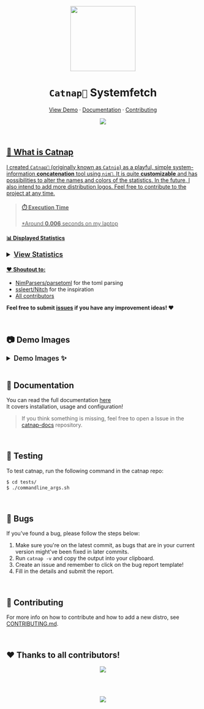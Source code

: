 <br />
<div align="center">
  <a href="https://github.com/iinsertNameHere/catnap">
    <center><img width="170px" src="image/logo/catnap.svg"></center>
  </a>

<h1 align="center"><code>Catnap🌿</code> Systemfetch</h1>
  <p align="center">
    <a href="#-demo-images">View Demo</a>
    ·
    <a href="#-documentation">Documentation</a>
    ·
    <a href="#-contributing">Contributing</a>
  </p>
  <p align="center">
    <a href="https://github.com/iinsertNameHere/catnap/actions/workflows/test-catnap.yml">
      <img src="https://github.com/iinsertNameHere/catnap/actions/workflows/test-catnap.yml/badge.svg?branch=main" />
  </p>
</div>
<br>

## 🌿 What is Catnap
I created `Catnap🌿` (originally known as `Catnip`) as a playful, simple system-information **concatenation** tool using `nim👑`. It is quite **customizable** and has possibilities to alter the names and colors of the statistics. In the future, I also intend to add more distribution logos. Feel free to contribute to the project at any time.

> #### ⏱️ Execution Time 
> *Around **0.006** seconds on my laptop

#### 📊 Displayed Statistics
<details>
  <summary style="font-size: 18px; font-weight: 600;">View Statistics</summary>
  <ul>
    <li>username</li>
    <li>hostname</li>
    <li>uptime</li>
    <li>os</li>
    <li>kernel</li>
    <li>desktop</li>
    <li>shell</li>
    <li>terminal</li>
    <li>memory</li>
    <li>battery</li>
    <li>disk space</li>
    <li>cpu info</li>
    <li>packages</li>
    <li>weather</li>
    <li>colors</li>
  </ul>
</details>

#### ❤️ Shoutout to:
- [NimParsers/parsetoml](https://github.com/NimParsers/parsetoml) for the toml parsing
- [ssleert/Nitch](https://github.com/ssleert/nitch) for the inspiration
- [All contributors](#thanks-to-all-contributors-)

**Feel free to submit [issues](https://github.com/iinsertNameHere/catnap/issues) if you have any improvement ideas! ❤**

<br>

## 📷 Demo Images
<details>
  <summary style="font-size: 18px; font-weight: 600;">Demo Images ✨</summary>

<i>Default:</i>
<br>
<img src="image/demo1.png">
<br>
<i>Distro Showcase:</i>
<br>
<img src="image/distros.png">

<br>
</details>

<br>

## 📒 Documentation
You can read the full documentation [here](https://iinsertnamehere.github.io/catnap-docs/)
<br>
It covers installation, usage and configuration!

> If you think something is missing, feel free to open a Issue in the [catnap-docs](https://github.com/iinsertNameHere/catnap-docs) repository.

<br>

## 🧪 Testing
To test catnap, run the following command in the catnap repo:
```bash
$ cd tests/
$ ./commandline_args.sh
```

<br>

## 🐛 Bugs
If you've found a bug, please follow the steps below:
1. Make sure you're on the latest commit, as bugs that are in your current version might've been fixed in later commits.
2. Run `catnap -v` and copy the output into your clipboard.
3. Create an issue and remember to click on the bug report template!
4. Fill in the details and submit the report.

<br>

## 🔨 Contributing
For more info on how to contribute and how to add a new distro, see [CONTRIBUTING.md](CONTRIBUTING.md).

<br>

## ❤️ Thanks to all contributors!

<p align="center">
  <a href = "https://github.com/iinsertNameHere/catnap/graphs/contributors">
     <img src = "https://contrib.rocks/image?repo=iinsertNameHere/catnap">
  </a>
</p>

<br>
<br>


<p align="center">
    <img src="https://api.lucabubi.me/chart?username=iinsertNameHere&repository=catnap">
</p>
